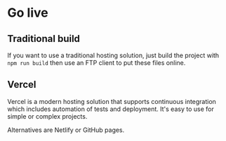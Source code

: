 # Go live

## Traditional build
If you want to use a traditional hosting solution, just build the project with `npm run build` then use an FTP client to put these files online.

## Vercel
Vercel is a modern hosting solution that supports continuous integration which includes automation of tests and deployment. It's easy to use for simple or complex projects.

Alternatives are Netlify or GitHub pages.